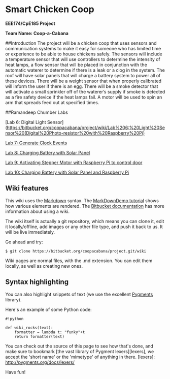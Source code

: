 # Smart Chicken Coop

**EEE174/CpE185 Project** 

**Team Name: Coop-a-Cabana**   
                      



##Introduction
The project will be a chicken coop that uses sensors and communication systems to make it
easy for someone who has limited time or experience to be able to house chickens safely. The
sensors will include a temperature sensor that will use controllers to determine the intensity of
heat lamps, a flow sensor that will be placed in conjunction with the automatic waterer to
determine if there is a leak or a clog in the system. The roof will have solar panels that will
charge a battery system to power all of these devices. There will be a weight sensor that when
properly calibrated will inform the user if there is an egg. There will be a smoke detector that will
activate a small sprinkler off of the waterer’s supply if smoke is detected as a fire safety device if
the heat lamps fail. A motor will be used to spin an arm that spreads feed out at specified times.


##Ramandeep Chumber Labs

[Lab 6: Digital Light Sensor](https://bitbucket.org/coopacabana/project/wiki/Lab%206:%20Light%20Sensor%20(Digital%20Photo-resistor%20with%20Raspberry%20Pi)

[Lab 7: Generate Clock Events](https://bitbucket.org/coopacabana/project/wiki/Lab%207:%20Generate%20Clock%20events%20using%20Pi)

[Lab 8: Charging Battery with Solar Panel](https://bitbucket.org/coopacabana/project/wiki/Lab%208:%20Charging%20Battery%20with%20Solar%20Panel)

[Lab 9: Activating Stepper Motor with Raspberry Pi to control door](https://bitbucket.org/coopacabana/project/wiki/Lab%209:%20Activating%20Stepper%20motor%20with%20Raspberry%20Pi%20to%20control%20door)

[Lab 10: Charging Battery with Solar Panel and Raspberry Pi](https://bitbucket.org/coopacabana/project/wiki/Lab%2010:%20Charging%20Battery%20with%20Solar%20Panel%20and%20Raspberry%20Pi)






## Wiki features

This wiki uses the [Markdown](http://daringfireball.net/projects/markdown/) syntax. The [MarkDownDemo tutorial](https://bitbucket.org/tutorials/markdowndemo) shows how various elements are rendered. The [Bitbucket documentation](https://confluence.atlassian.com/x/FA4zDQ) has more information about using a wiki.

The wiki itself is actually a git repository, which means you can clone it, edit it locally/offline, add images or any other file type, and push it back to us. It will be live immediately.

Go ahead and try:

```
$ git clone https://bitbucket.org/coopacabana/project.git/wiki
```

Wiki pages are normal files, with the .md extension. You can edit them locally, as well as creating new ones.

## Syntax highlighting


You can also highlight snippets of text (we use the excellent [Pygments][] library).

[Pygments]: http://pygments.org/


Here's an example of some Python code:

```
#!python

def wiki_rocks(text):
    formatter = lambda t: "funky"+t
    return formatter(text)
```


You can check out the source of this page to see how that's done, and make sure to bookmark [the vast library of Pygment lexers][lexers], we accept the 'short name' or the 'mimetype' of anything in there.
[lexers]: http://pygments.org/docs/lexers/


Have fun!